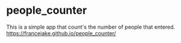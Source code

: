 # people_counter

This is a simple app that count's the number of people that entered. https://francejake.github.io/people_counter/
